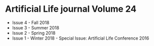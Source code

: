 # Artificial Life journal Volume 24  

- Issue 4 - Fall 2018
- Issue 3 - Summer 2018
- Issue 2 - Spring 2018
- Issue 1 - Winter 2018 - Special Issue: Artificial Life Conference 2016
